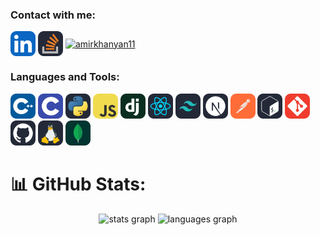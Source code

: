 <!-- h3 align="center">Software Engineer from Armenia</h3>  -->

<h3 align="left">Contact with me:</h3>
<p align="left">
<a href="https://linkedin.com/in/artyom-amirkhanyan-b951b52a7" target="blank"><img align="center" src="https://github.com/tandpfun/skill-icons/blob/main/icons/LinkedIn.svg" alt="artyom-amirkhanyan-b951b52a7" height="40" width="40" /></a>
<a href="https://stackoverflow.com/users/25005985" target="blank"><img align="center" src="https://github.com/tandpfun/skill-icons/blob/main/icons/StackOverflow-Dark.svg" alt="25005985" height="40" width="40" /></a>
<a href="https://t.me/artyomamirkhanyan" target="blank"><img align="center" src="https://www.svgrepo.com/show/452115/telegram.svg" alt="amirkhanyan11" height="40" width="40" /></a>
<!-- <a href="https://www.leetcode.com/amirkhanyan11" target="blank"><img align="center" src="https://raw.githubusercontent.com/rahuldkjain/github-profile-readme-generator/master/src/images/icons/Social/leet-code.svg" alt="amirkhanyan11" height="30" width="40" /></a> -->
</p>


<h3 align="left">Languages and Tools:</h3>
<p align="left"> <a> <img src="https://github.com/tandpfun/skill-icons/blob/main/icons/CPP.svg" alt="cplusplus" width="40" height="40"/> </a> 
<a> <img src="https://github.com/tandpfun/skill-icons/blob/main/icons/C.svg" alt="c" width="40" height="40"/> </a> 
<a> <img src="https://raw.githubusercontent.com/tandpfun/skill-icons/65dea6c4eaca7da319e552c09f4cf5a9a8dab2c8/icons/Python-Dark.svg" alt="c" width="40" height="40"/> </a> 
<a> <img src="https://github.com/tandpfun/skill-icons/blob/main/icons/JavaScript.svg" alt="bash" width="40" height="40"/> </a>
<a> <img src="https://github.com/tandpfun/skill-icons/blob/main/icons/Django.svg" alt="bash" width="40" height="40"/> </a>
<a> <img src="https://github.com/tandpfun/skill-icons/blob/main/icons/React-Dark.svg" alt="bash" width="40" height="40"/> </a>
<a> <img src="https://github.com/tandpfun/skill-icons/blob/main/icons/TailwindCSS-Dark.svg" alt="bash" width="40" height="40"/> </a>
<a> <img src="https://github.com/tandpfun/skill-icons/blob/main/icons/NextJS-Dark.svg" alt="bash" width="40" height="40"/> </a>
<a> <img src="https://github.com/tandpfun/skill-icons/blob/main/icons/Postman.svg" alt="git" width="40" height="40"/> </a> 
<a> <img src="https://github.com/tandpfun/skill-icons/blob/main/icons/Bash-Dark.svg" alt="bash" width="40" height="40"/> </a>
<a> <img src="https://github.com/tandpfun/skill-icons/blob/main/icons/Git.svg" alt="git" width="40" height="40"/> </a> 
<a> <img src="https://github.com/tandpfun/skill-icons/blob/main/icons/Github-Dark.svg" alt="github" width="40" height="40"/> </a> 
<a> <img src="https://github.com/tandpfun/skill-icons/blob/main/icons/Linux-Dark.svg" alt="linux" width="40" height="40"/> </a> 
<a> <img src="https://github.com/tandpfun/skill-icons/blob/main/icons/MongoDB.svg" alt="mysql" width="40" height="40"/> </a> </p>

# 📊 GitHub Stats:
<!---<img align="right" height="150" src="https://media.tenor.com/4HkLW40pwKgAAAAi/patrick-patrick-star.gif"  /> --->
<div align="center">
  <img src="https://github-readme-stats.vercel.app/api?username=amirkhanyan11&hide_title=false&hide_rank=false&show_icons=true&include_all_commits=true&count_private=true&disable_animations=false&theme=github_dark&locale=en&hide_border=false" height="150" alt="stats graph"  />
  <img src="https://github-readme-stats.vercel.app/api/top-langs?username=amirkhanyan11&locale=en&hide_title=false&layout=compact&card_width=320&langs_count=5&theme=github_dark&hide_border=false" height="150" alt="languages graph"  />
</div>
